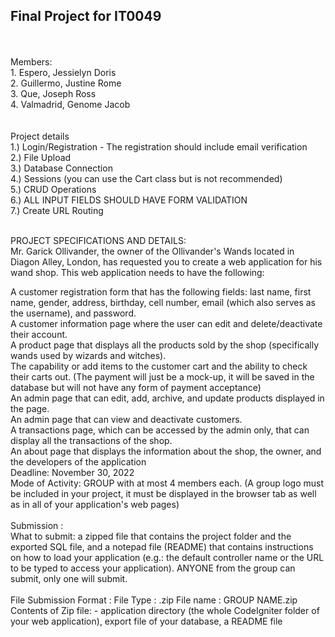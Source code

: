 <h2>
Final Project for IT0049
</h2><br><br>
Members:<br>
1. Espero, Jessielyn Doris <br>
2. Guillermo, Justine Rome<br>
3. Que, Joseph Ross<br>
4. Valmadrid, Genome Jacob<br>
<br>
<br>
Project details<br>
1.) Login/Registration	- The registration should include email verification<br>
2.) File Upload	<br>
3.) Database Connection	<br>
4.) Sessions (you can use the Cart class but is not recommended)	<br>
5.) CRUD Operations	<br>
6.) ALL INPUT FIELDS SHOULD HAVE FORM VALIDATION<br>
7.) Create URL Routing	<br>
<br>

PROJECT SPECIFICATIONS AND DETAILS:	<br>
Mr. Garick Ollivander, the owner of the Ollivander's Wands located in Diagon Alley, London, has requested you to create a web application for his wand shop. This web application needs to have the following:<br>

A customer registration form that has the following fields: last name, first name, gender, address, birthday, cell number, email (which also serves as the username), and password.<br>
A customer information page where the user can edit and delete/deactivate their account.<br>
A product page that displays all the products sold by the shop (specifically wands used by wizards and witches).<br>
The capability or add items to the customer cart and the ability to check their carts out. (The payment will just be a mock-up, it will be saved in the database but will not have any form of payment acceptance)<br>
An admin page that can edit, add, archive, and update products displayed in the page.<br>
An admin page that can view and deactivate customers.<br>
A transactions page, which can be accessed by the admin only, that can display all the transactions of the shop.<br>
An about page that displays the information about the shop, the owner, and the developers of the application<br>
Deadline:	November 30, 2022<br>
Mode of Activity:	GROUP with at most 4 members each. (A group logo must be included in your project, it must be displayed in the browser tab as well as in all of your application's web pages)<br>
<br>
Submission :	<br>
What to submit: a zipped file that contains the project folder and the exported SQL file, and a notepad file (README) that contains instructions on how to load your application (e.g.: the default controller name or the URL to be typed to access your application). ANYONE from the group can submit, only one will submit.<br>
<br>
File Submission Format :	File Type : .zip File name : GROUP NAME.zip<br>
Contents of Zip file:	- application directory (the whole CodeIgniter folder of your web application), export file of your database, a README file<br>
